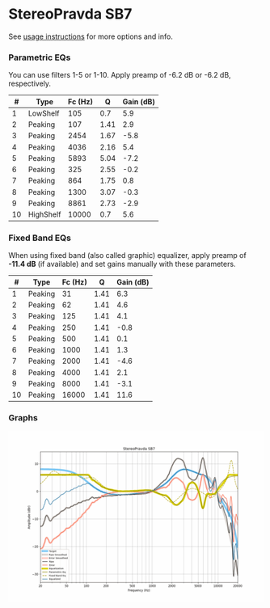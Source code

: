 # StereoPravda SB7
See [usage instructions](https://github.com/jaakkopasanen/AutoEq#usage) for more options and info.

### Parametric EQs
You can use filters 1-5 or 1-10. Apply preamp of -6.2 dB or -6.2 dB, respectively.

|   # | Type      |   Fc (Hz) |    Q |   Gain (dB) |
|-----|-----------|-----------|------|-------------|
|   1 | LowShelf  |       105 | 0.7  |         5.9 |
|   2 | Peaking   |       107 | 1.41 |         2.9 |
|   3 | Peaking   |      2454 | 1.67 |        -5.8 |
|   4 | Peaking   |      4036 | 2.16 |         5.4 |
|   5 | Peaking   |      5893 | 5.04 |        -7.2 |
|   6 | Peaking   |       325 | 2.55 |        -0.2 |
|   7 | Peaking   |       864 | 1.75 |         0.8 |
|   8 | Peaking   |      1300 | 3.07 |        -0.3 |
|   9 | Peaking   |      8861 | 2.73 |        -2.9 |
|  10 | HighShelf |     10000 | 0.7  |         5.6 |

### Fixed Band EQs
When using fixed band (also called graphic) equalizer, apply preamp of **-11.4 dB** (if available) and set gains manually with these parameters.

|   # | Type    |   Fc (Hz) |    Q |   Gain (dB) |
|-----|---------|-----------|------|-------------|
|   1 | Peaking |        31 | 1.41 |         6.3 |
|   2 | Peaking |        62 | 1.41 |         4.6 |
|   3 | Peaking |       125 | 1.41 |         4.1 |
|   4 | Peaking |       250 | 1.41 |        -0.8 |
|   5 | Peaking |       500 | 1.41 |         0.1 |
|   6 | Peaking |      1000 | 1.41 |         1.3 |
|   7 | Peaking |      2000 | 1.41 |        -4.6 |
|   8 | Peaking |      4000 | 1.41 |         2.1 |
|   9 | Peaking |      8000 | 1.41 |        -3.1 |
|  10 | Peaking |     16000 | 1.41 |        11.6 |

### Graphs
![](./StereoPravda%20SB7.png)
